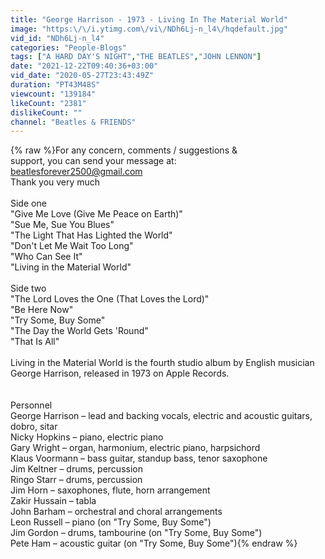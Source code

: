 ```yaml
---
title: "George Harrison - 1973 - Living In The Material World"
image: "https:\/\/i.ytimg.com\/vi\/NDh6Lj-n_l4\/hqdefault.jpg"
vid_id: "NDh6Lj-n_l4"
categories: "People-Blogs"
tags: ["A HARD DAY'S NIGHT","THE BEATLES","JOHN LENNON"]
date: "2021-12-22T09:40:36+03:00"
vid_date: "2020-05-27T23:43:49Z"
duration: "PT43M48S"
viewcount: "139184"
likeCount: "2381"
dislikeCount: ""
channel: "Beatles & FRIENDS"
---
```

{% raw %}For any concern, comments / suggestions &amp; <br />support, you can send your message at: <br />beatlesforever2500@gmail.com<br />Thank you very much<br /><br />Side one<br />&quot;Give Me Love (Give Me Peace on Earth)&quot; <br />&quot;Sue Me, Sue You Blues&quot; <br />&quot;The Light That Has Lighted the World&quot; <br />&quot;Don't Let Me Wait Too Long&quot; <br />&quot;Who Can See It&quot; <br />&quot;Living in the Material World&quot; <br /><br />Side two<br />&quot;The Lord Loves the One (That Loves the Lord)&quot; <br />&quot;Be Here Now&quot; <br />&quot;Try Some, Buy Some&quot; <br />&quot;The Day the World Gets 'Round&quot; <br />&quot;That Is All&quot; <br /><br />Living in the Material World is the fourth studio album by English musician George Harrison, released in 1973 on Apple Records. <br /><br /><br />Personnel<br />George Harrison – lead and backing vocals, electric and acoustic guitars, dobro, sitar<br />Nicky Hopkins – piano, electric piano<br />Gary Wright – organ, harmonium, electric piano, harpsichord<br />Klaus Voormann – bass guitar, standup bass, tenor saxophone<br />Jim Keltner – drums, percussion<br />Ringo Starr – drums, percussion<br />Jim Horn – saxophones, flute, horn arrangement<br />Zakir Hussain – tabla<br />John Barham – orchestral and choral arrangements<br />Leon Russell – piano (on &quot;Try Some, Buy Some&quot;)<br />Jim Gordon – drums, tambourine (on &quot;Try Some, Buy Some&quot;)<br />Pete Ham – acoustic guitar (on &quot;Try Some, Buy Some&quot;){% endraw %}
